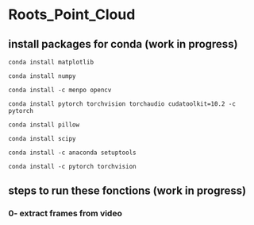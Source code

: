# Roots_Point_Cloud


## install packages for conda (work in progress)


`conda install matplotlib`

`conda install numpy`

`conda install -c menpo opencv`

`conda install pytorch torchvision torchaudio cudatoolkit=10.2 -c pytorch`

`conda install pillow`

`conda install scipy`

`conda install -c anaconda setuptools`

`conda install -c pytorch torchvision`


## steps to run these fonctions (work in progress)

### **0- extract frames from video**


